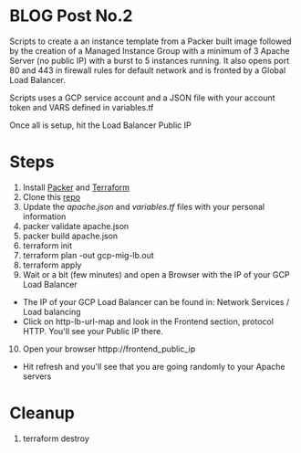 # BLOG  Post No.2

Scripts to create a an instance template from a Packer built image followed by the creation of a Managed Instance Group with a minimum of 3 Apache Server (no public IP) with a burst to 5 instances running. It also opens port 80 and 443 in firewall rules for default network and is fronted by a Global Load Balancer.

Scripts uses a GCP service account and a JSON file with your account token and VARS defined in variables.tf

Once all is setup, hit the Load Balancer Public IP

# Steps
1) Install [Packer](https://www.packer.io) and [Terraform](https://www.terraform.io)
2) Clone this [repo](https://github.com/sveronneau/gcp-mig-lb.git)
3) Update the *apache.json* and *variables.tf* files  with your personal information
4) packer validate apache.json
5) packer build apache.json
6) terraform init
7) terraform plan -out gcp-mig-lb.out
8) terraform apply
9) Wait or a bit (few minutes)  and open a Browser with the IP of your GCP Load Balancer
  * The IP of your GCP Load Balancer can be found in: Network Services / Load balancing
  * Click on http-lb-url-map and look in the Frontend section, protocol HTTP.  You'll see your Public IP there.
10) Open your browser httpp://frontend_public_ip
  * Hit refresh and you'll see that you are going randomly to your Apache servers

# Cleanup
1) terraform destroy 

